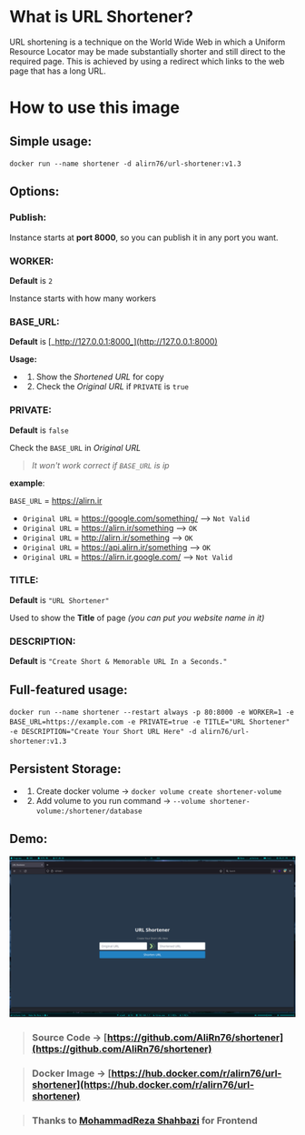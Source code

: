# What is URL Shortener?

URL shortening is a technique on the World Wide Web in which a Uniform Resource Locator may be made substantially shorter and still direct to the required page. 
This is achieved by using a redirect which links to the web page that has a long URL.


# How to use this image

## Simple usage:

`docker run --name shortener -d alirn76/url-shortener:v1.3`

## Options:

### Publish: 
Instance starts at **port 8000**, so you can publish it in any port you want.

### WORKER:
 **Default** is `2`

Instance starts with how many workers

### BASE\_URL:

**Default** is [_http://127.0.0.1:8000_](http://127.0.0.1:8000)

**Usage:**
-   1. Show the _Shortened URL_ for copy 
-   2. Check the _Original URL_ if `PRIVATE` is `true`


### PRIVATE:

**Default** is `false`

Check the `BASE_URL` in _Original URL_
> _It won't work correct if `BASE_URL` is ip_ 

**example**:

`BASE_URL` = https://alirn.ir

- `Original URL` = https://google.com/something/  --> `Not Valid`
- `Original URL` = https://alirn.ir/something --> `OK`
- `Original URL` = http://alirn.ir/something --> `OK`
- `Original URL` = https://api.alirn.ir/something --> `OK`
- `Original URL` = https://alirn.ir.google.com/ --> `Not Valid`
    

### TITLE:

**Default** is `"URL Shortener"`

Used to show the **Title** of page _(you can put you website name in it)_

### DESCRIPTION:

**Default** is `"Create Short & Memorable URL In a Seconds."`


## Full-featured usage:

`docker run --name shortener --restart always -p 80:8000 -e WORKER=1 -e BASE_URL=https://example.com -e PRIVATE=true -e TITLE="URL Shortener" -e DESCRIPTION="Create Your Short URL Here" -d alirn76/url-shortener:v1.3`


## Persistent Storage:

-   1.  Create docker volume → `docker volume create shortener-volume`
-   2. Add volume to you run command → `--volume shortener-volume:/shortener/database`


## Demo:
![demo](sample.png)


> ### Source Code → [https://github.com/AliRn76/shortener](https://github.com/AliRn76/shortener)

> ### Docker Image → [https://hub.docker.com/r/alirn76/url-shortener](https://hub.docker.com/r/alirn76/url-shortener)

> ### Thanks to [MohammadReza Shahbazi](https://www.linkedin.com/in/mohammadrezashahbazi/) for Frontend